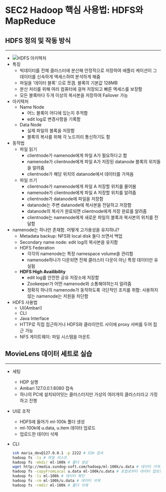 # SEC2 Hadoop 핵심 사용법: HDFS와 MapReduce

## HDFS 정의 및 작동 방식

---

- ![HDFS 아키텍처](https://blog.kakaocdn.net/dn/bNtyTE/btrc7O872Sa/iohONNse4K7WG4UNnNPrhk/img.png)
- 특징
  - 빅데이터를 전체 클러스터에 분산해 안정적으로 저장하여 애플리 케이션이 그 데이터를 신속하게 액세스하여 분석하게 해줌
  - 파일을 '데이터 블록' 으로 쪼갬. 블록의 기본값 128MB
  - 분산 처리를 위해 여러 컴퓨터에 걸쳐 저장되고 빠른 액세스를 보장함
  - 모든 블록마다 두개 이상의 복사본을 저장하여 Failover 가능
- 아키텍처
  - Name Node
    - 어느 블록이 어디에 있는지 추적함
    - edit log로 변경사항을 기록함
  - Data Node
    - 실제 파일의 블록을 저장함
    - 블록의 복사를 위해 각 노드끼리 통신하기도 함
- 동작법
  - 파일 읽기
    - clientnode가 namenode에게 파일 A가 필요하다고 함
    - namenode가 clientnode에게 파일 A가 저장된 datanode 블록의 위치들을 알려줌
    - clientnode가 해당 위치의 datanode에서 데이터를 가져옴
  - 파일 쓰기
    - clientnode가 namenode에게 파일 A 저장할 위치를 물어봄
    - namenode가 clientnode에게 파일 A 저장할 위치를 알려줌
    - clientnode가 datanode에 파일을 저장함
    - datanode는 주변 datanode에 복사본을 전달하고 저장함
    - datanode의 복사가 완료되면 clientnode에게 저장 완료를 알려줌
    - clientnode는 namenode에게 새로운 파일의 블록과 복사본의 위치를 전달함
- namenode는 하나만 존재함. 어떻게 고가용성을 유지하냐?
  - Metadata backup: NFS와 local disk 둘다 쓰면서 백업
  - Secondary name node: edit log의 복사본을 유지함
  - HDFS Federation
    - 각각의 namenode는 특정 namespace volume을 관리함
    - namenode하나가 다운되면 전체 클러스터 다운이 아닌 특정 데이터만 유실됨
  - **HDFS High Availibility**
    - edit log를 안전한 공유 저장소에 저장함
    - Zookeeper가 어떤 namenode와 소통해야하는지 알려줌
    - 정확히 하나의 namenode가 동작하도록 극단적인 조치를 취함: 사용하지 않는 namenode는 저원을 차단함
- HDFS 사용법
  - UI(Ambari)
  - CLI
  - Java Interface
  - HTTP로 직접 접근하거나 HDFS와 클라이언트 사이에 proxy 서버를 두어 접근 가능
  - NFS 게이트웨이: 파일 시스템을 마운트

## MovieLens 데이터 세트로 실습

---

- 세팅
  - HDP 실행
  - Ambari 127.0.0.1:8080 접속
  - 하나의 PC에 설치되어잇는 클러스터지만 가상의 여러개의 클러스터라고 가정하고 진행
- UI로 조작
  - HDFS에 들어가 ml-100k 폴더 생성
  - ml-100k에 u.data, u.item 데이터 업로드
  - 업로드한 데이터 삭제
- CLI
  
  ```bash
  ssh maria_dev@127.0.0.1 -p 2222 # SSH 접속
  hadoop fs -ls # 파일 리스트
  hadoop fs -mkdir ml-100k # 폴더 생성
  wget http://media.sundog-soft.com/hadoop/ml-100k/u.data # 데이터 가져오기
  hadoop fs -copyFromLocal u.data ml-100k/u.data # 로컬로부터 데이터 업로드
  hadoop fs -ls ml-100k # 데이터 확인
  hadoop fs -rm ml-100k/u.data # 데이터 삭제
  hadoop fs -rmdir ml-100k # 폴더 삭제
  ```
